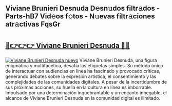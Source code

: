 ## Viviane Brunieri Desnuda D𝚎sn𝚞dos filtr𝚊dos - Parts-hB7 Vid𝚎os f𝚘tos - N𝚞evas filtr𝚊ciones atr𝚊ctivas FqsGr

# <h2><a href="http://mb3lbe.tromn.icu/?c=Viviane+Brunieri+Desnuda">🔗👉👉👉 Viviane Brunieri Desnuda 🔗🔗</a></h2>

[![Viviane Brunieri Desnuda nuevo](https://i.imgur.com/pEAQMta.gif)](http://mb3lbe.tromn.icu/?c=Viviane+Brunieri+Desnuda)
Viviane Brunieri Desnuda, una figura enigmática y multifacética, desafía las etiquetas simples. Su método único de interactuar con audiencias en línea ha fascinado y provocado críticas, generando debates sobre la expresión artística, el consentimiento y las complejidades de las comunidades digitales. A pesar de la incertidumbre de sus próximas acciones, su huella en la cultura en línea es imborrable. Impulsado por una determinación inquebrantable y un encanto innegable, el alcance de Viviane Brunieri Desnuda en la comunidad digital es ilimitado.
